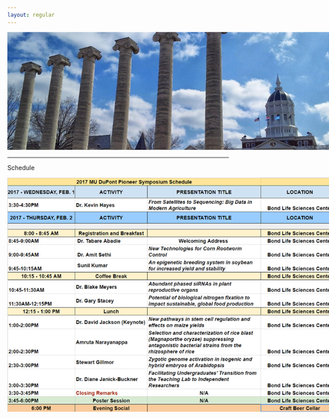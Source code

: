 ```yaml
---
layout: regular
---
```


<img src="/img/column3.jpg" style="max-width:150%"/> 

<hr style="clear: both;" />

Schedule

<img src="/img/schedule-3.png" style="max-width:150%"/>
